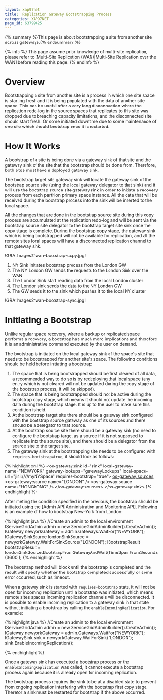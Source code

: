 ```yaml
---
layout: xap97net
title:  Replication Gateway Bootstrapping Process
categories: XAP97NET
page_id: 63799425
---
```



{% summary %}This page is about bootstrapping a site from another site across gateways.{% endsummary %}


{% info %}
This page assume prior knowledge of multi-site replication, please refer to [Multi-Site Replication (WAN)|Multi-Site Replication over the WAN] before reading this page.
{% endinfo %}


# Overview

Bootstrapping a site from another site is a process in which one site space is starting fresh and it is being populated with the data of another site space. This can be useful after a very long disconnection where the replication redo-log in the source spaces that replicates to this site was dropped due to breaching capacity limitations, and the disconnected site should start fresh. Or some initiated downtime due to some maintenance of one site which should bootstrap once it is restarted.

# How It Works

A bootstrap of a site is being done via a gateway sink of that site and the gateway sink of the site that the bootstrap should be done from. Therefore, both sites must have a deployed gateway sink.

The bootstrap target site gateway sink will locate the gateway sink of the bootstrap source site (using the local gateway delegator to that sink) and it will use the bootstrap source site gateway sink in order to initiate a recovery process from each partition primary space instance. All the data that will be received during the bootstrap process into the sink will be inserted to the local space.

All the changes that are done in the bootstrap source site during this copy process are accumulated at the replication redo-log and will be sent via the bootstrap source site delegator to the bootstrap target site sink once the copy stage is complete. During the bootstrap copy stage, the gateway sink which is being bootstrapped will not be available for replication, and all the remote sites local spaces will have a disconnected replication channel to that gateway sink.

!GRA:Images2^wan-bootstrap-copy.jpg!
1. NY Sink initiates bootstrap process from the London GW
2. The NY London GW sends the requests to the London Sink over the WAN
3. The London Sink start reading data from the local London cluster
4. The London sink sends the data to the NY London GW
5. The GW sends it to the sink which pushes it to the local NY cluster

!GRA:Images2^wan-bootstrap-sync.jpg!

# Initiating a Bootstrap

Unlike regular space recovery, where a backup or replicated space performs a recovery, a bootstrap has much more implications and therefore it is an administrative command executed by the user on demand.

The bootstrap is initiated on the local gateway sink of the space's site that needs to be bootstrapped for another site's space. The following conditions should be held before initiating a bootstrap:
1. The space that is being bootstrapped should be first cleared of all data, a recommended way to do so is by redeploying that local space (any entry which is not cleared will not be updated during the copy stage of the bootstrap process, it will be skipped).
2. The space that is being bootstrapped should not be active during the bootstrap copy stage, which means it should not update the incoming data during the bootstrap stage. It is up to the user to make sure this condition is held.
3. At the bootstrap target site there should be a gateway sink configured with the bootstrap source gateway as one of its sources and there should be a delegator to that source.
4. At the bootstrap source site there should be a gateway sink (no need to configure the bootstrap target as a source if it is not supposed to replicate into the source site), and there should be a delegator from the source site to the target site.
5. The gateway sink at the bootstrapping site needs to be configured with `requires-bootstrap=true`, it should look as follows:

{% highlight xml %}
<os-gateway:sink id="sink" local-gateway-name="NEWYORK"
  gateway-lookups="gatewayLookups"
  local-space-url="jini://*/*/myNYSpace" requires-bootstrap="true">
  <os-gateway:sources>
    <os-gateway:source name="LONDON" />
    <os-gateway:source name="HONGKONG" />
  </os-gateway:sources>
</os-gateway:sink>
{% endhighlight %}


After meting the condition specified in the previous, the bootstrap should be initiated using the [Admin API|Administration and Monitoring API].
Following is an example of how to bootstrap New-York from London:

{% highlight java %}
//Create an admin to the local environment
IServiceGridAdmin admin =  new ServiceGridAdminBuilder().CreateAdmin();
IGateway newyorkGateway = admin.Gateways.WaitFor("NEWYORK");
IGatewaySinkSource londonSinkSource = newyorkGateway.WaitForSinkSource("LONDON");
IBootstrapResult bootstrapResult = londonSinkSource.BootstrapFromGatewayAndWait(TimeSpan.FromSeconds(3600));
{% endhighlight %}


The bootstrap method will block until the bootstrap is completed and the result will specify whether the bootstrap completed successfully or some error occurred, such as timeout.

When a gateway sink is started with `requires-bootstrap` state, it will not be open for incoming replication until a bootstrap was initiated, which means remote sites spaces incoming replication channels will be disconnected. It is possible to enable incoming replication to a gateway sink in that state without initiating a bootstrap by calling the `enableIncomingReplication`. For example:

{% highlight java %}
//Create an admin to the local environment
IServiceGridAdmin admin =  new ServiceGridAdminBuilder().CreateAdmin();
IGateway newyorkGateway = admin.Gateways.WaitFor("NEWYORK");
IGatewaySink sink = newyorkGateway.WaitForSink("LONDON");
sink.EnableIncomingReplication();

{% endhighlight %}


Once a gateway sink has executed a bootstrap process or the `enableIncomingReplication` was called, it cannot execute a bootstrap process again because it is already open for incoming replication.

The bootstrap process requires the sink to be at a disabled state to prevent from ongoing replication interfering with the bootstrap first copy stage. Therefor a sink must be restarted for bootstrap if the above occurred.